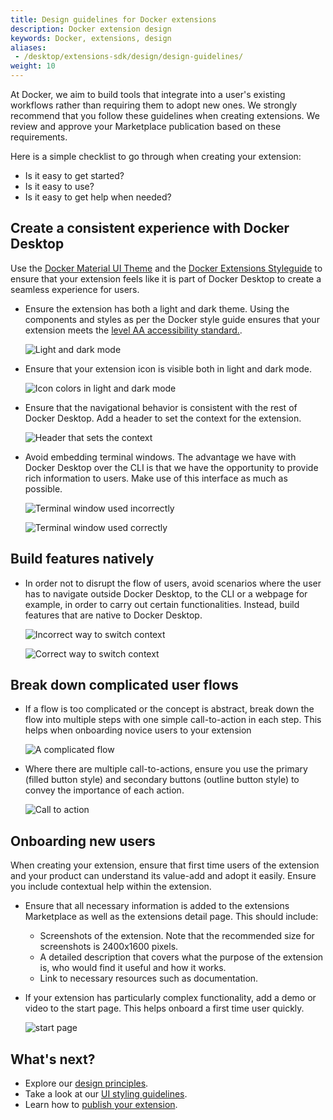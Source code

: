```yaml
---
title: Design guidelines for Docker extensions
description: Docker extension design
keywords: Docker, extensions, design
aliases: 
 - /desktop/extensions-sdk/design/design-guidelines/
weight: 10
---
```


At Docker, we aim to build tools that integrate into a user's existing workflows rather than requiring them to adopt new ones. We strongly recommend that you follow these guidelines when creating extensions. We review and approve your Marketplace publication based on these requirements.

Here is a simple checklist to go through when creating your extension:
- Is it easy to get started?
- Is it easy to use?
- Is it easy to get help when needed?


## Create a consistent experience with Docker Desktop

Use the [Docker Material UI Theme](https://www.npmjs.com/package/@docker/docker-mui-theme) and the [Docker Extensions Styleguide](https://www.figma.com/file/U7pLWfEf6IQKUHLhdateBI/Docker-Design-Guidelines?node-id=1%3A28771) to ensure that your extension feels like it is part of Docker Desktop to create a seamless experience for users.

- Ensure the extension has both a light and dark theme. Using the components and styles as per the Docker style guide ensures that your extension meets the [level AA accessibility standard.](https://www.w3.org/WAI/WCAG2AA-Conformance).

  ![Light and dark mode](images/light_dark_mode.webp)

- Ensure that your extension icon is visible both in light and dark mode.

  ![Icon colors in light and dark mode](images/icon_colors.webp)

- Ensure that the navigational behavior is consistent with the rest of Docker Desktop. Add a header to set the context for the extension.

  ![Header that sets the context](images/header.webp)

- Avoid embedding terminal windows. The advantage we have with Docker Desktop over the CLI is that we have the opportunity to provide rich information to users. Make use of this interface as much as possible. 

  ![Terminal window used incorrectly](images/terminal_window_dont.webp)

  ![Terminal window used correctly](images/terminal_window_do.webp)

## Build features natively

- In order not to disrupt the flow of users, avoid scenarios where the user has to navigate outside Docker Desktop, to the CLI or a webpage for example, in order to carry out certain functionalities. Instead, build features that are native to Docker Desktop.

  ![Incorrect way to switch context](images/switch_context_dont.webp)

  ![Correct way to switch context](images/switch_context_do.webp)

## Break down complicated user flows

- If a flow is too complicated or the concept is abstract, break down the flow into multiple steps with one simple call-to-action in each step. This helps when onboarding novice users to your extension

  ![A complicated flow](images/complicated_flows.webp)

- Where there are multiple call-to-actions, ensure you use the primary (filled button style) and secondary buttons (outline button style) to convey the importance of each action.

  ![Call to action](images/cta.webp)

## Onboarding new users

When creating your extension, ensure that first time users of the extension and your product can understand its value-add and adopt it easily. Ensure you include contextual help within the extension.

- Ensure that all necessary information is added to the extensions Marketplace as well as the extensions detail page. This should include:
  - Screenshots of the extension. Note that the recommended size for screenshots is 2400x1600 pixels. 
  - A detailed description that covers what the purpose of the extension is, who would find it useful and how it works.
  - Link to necessary resources such as documentation.
- If your extension has particularly complex functionality, add a demo or video to the start page. This helps onboard a first time user quickly.

  ![start page](images/start_page.webp)

## What's next?

- Explore our [design principles](design-principles.md).
- Take a look at our [UI styling guidelines](index.md).
- Learn how to [publish your extension](../extensions/_index.md).

